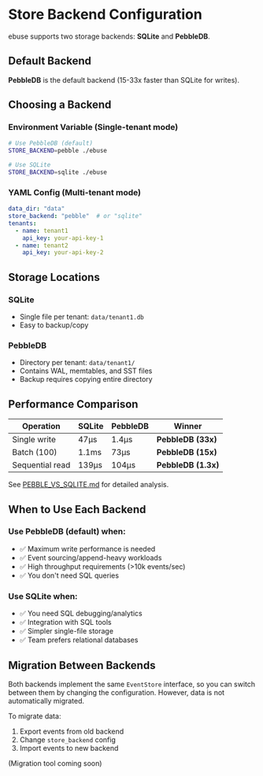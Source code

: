 # Store Backend Configuration

ebuse supports two storage backends: **SQLite** and **PebbleDB**.

## Default Backend

**PebbleDB** is the default backend (15-33x faster than SQLite for writes).

## Choosing a Backend

### Environment Variable (Single-tenant mode)

```bash
# Use PebbleDB (default)
STORE_BACKEND=pebble ./ebuse

# Use SQLite
STORE_BACKEND=sqlite ./ebuse
```

### YAML Config (Multi-tenant mode)

```yaml
data_dir: "data"
store_backend: "pebble"  # or "sqlite"
tenants:
  - name: tenant1
    api_key: your-api-key-1
  - name: tenant2
    api_key: your-api-key-2
```

## Storage Locations

### SQLite
- Single file per tenant: `data/tenant1.db`
- Easy to backup/copy

### PebbleDB
- Directory per tenant: `data/tenant1/`
- Contains WAL, memtables, and SST files
- Backup requires copying entire directory

## Performance Comparison

| Operation | SQLite | PebbleDB | Winner |
|-----------|--------|----------|--------|
| Single write | 47μs | 1.4μs | **PebbleDB (33x)** |
| Batch (100) | 1.1ms | 73μs | **PebbleDB (15x)** |
| Sequential read | 139μs | 104μs | **PebbleDB (1.3x)** |

See [PEBBLE_VS_SQLITE.md](PEBBLE_VS_SQLITE.md) for detailed analysis.

## When to Use Each Backend

### Use PebbleDB (default) when:
- ✅ Maximum write performance is needed
- ✅ Event sourcing/append-heavy workloads
- ✅ High throughput requirements (>10k events/sec)
- ✅ You don't need SQL queries

### Use SQLite when:
- ✅ You need SQL debugging/analytics
- ✅ Integration with SQL tools
- ✅ Simpler single-file storage
- ✅ Team prefers relational databases

## Migration Between Backends

Both backends implement the same `EventStore` interface, so you can switch between them by changing the configuration. However, data is not automatically migrated.

To migrate data:
1. Export events from old backend
2. Change `store_backend` config
3. Import events to new backend

(Migration tool coming soon)
